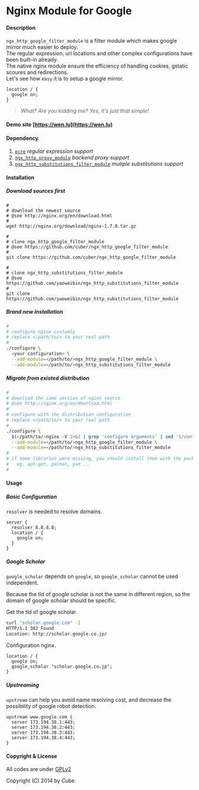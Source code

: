 Nginx Module for Google
=======================

#### Description ####
`ngx_http_google_filter_module` is a filter module which makes google mirror much easier to deploy.    
The regular expression, uri locations and other complex configurations have been built-in already.    
The native nginx module ensure the efficiency of handling cookies, gstatic scoures and redirections.   
Let's see how `easy` it is to setup a google mirror.
```nginx
location / {
  google on;
}
```
> _What? Are you kidding me?_
> _Yes, it's just that simple!_
  
#### Demo site [https://wen.lu](https://wen.lu) ####
  
#### Dependency ####
  1. [`pcre`](http://www.pcre.org/) *regular expression support*
  1. [`ngx_http_proxy_module`](http://nginx.org/en/docs/http/ngx_http_proxy_module.html) *backend proxy support*
  1. [`ngx_http_substitutions_filter_module`](https://github.com/yaoweibin/ngx_http_substitutions_filter_module) *mutiple substitutions support*

#### Installation ####
##### Download sources first #####
```
#
# download the newest source
# @see http://nginx.org/en/download.html
#
wget http://nginx.org/download/nginx-1.7.8.tar.gz

#
# clone ngx_http_google_filter_module
# @see https://github.com/cuber/ngx_http_google_filter_module
#
git clone https://github.com/cuber/ngx_http_google_filter_module

#
# clone ngx_http_substitutions_filter_module
# @see https://github.com/yaoweibin/ngx_http_substitutions_filter_module
#
git clone https://github.com/yaoweibin/ngx_http_substitutions_filter_module
```
##### Brand new installation #####
``` bash
#
# configure nginx customly
# replace </path/to/> to your real path
#
./configure \
  <your configuration> \
  --add-module=</path/to/>ngx_http_google_filter_module \
  --add-module=</path/to/>ngx_http_substitutions_filter_module
```

##### Migrate from existed distribution #####
```bash
#
# download the same version of nginx source
# @see http://nginx.org/en/download.html
#
# configure with the distribution configuration
# replace </path/to/> to your real path
#
./configure \
  $(</path/to/>nginx -V 2>&1 | grep 'configure arguments' | sed 's/configure arguments://g') \
  --add-module=</path/to/>ngx_http_google_filter_module \
  --add-module=</path/to/>ngx_http_substitutions_filter_module
#
# if some libraries were missing, you should install them with the package manager
#   eg. apt-get, pacman, yum ...
#
```

#### Usage ####
##### Basic Configuration #####
  `resolver` is needed to resolve domains.
```nginx
server {
  resolver 8.8.8.8;
  location / {
    google on;
  }
}
```

##### Google Scholar #####
  `google_scholar` depends on `google`, so `google_scholar` cannot be used independent.

  Because the tld of google scholar is not the same in different region, so the domain of google scholar should be specific.

  Get the tld of google scholar.
``` bash
curl "scholar.google.com" -I
HTTP/1.1 302 Found
Location: http://scholar.google.co.jp/
```
  Configuration nginx.
``` nginx
location / {
  google on;
  google_scholar "scholar.google.co.jp";
}
```

##### Upstreaming #####
  `upstream` can help you avoid name resolving cost, and decrease the possibility of google robot detection.
``` nginx
upstream www.google.com {
  server 173.194.38.1:443;
  server 173.194.38.2:443;
  server 173.194.38.3:443;
  server 173.194.38.4:443;
}
```

#### Copyright & License ####
  All codes are under [GPLv2](http://www.gnu.org/licenses/gpl-2.0.txt)

  Copyright (C) 2014 by Cube.


